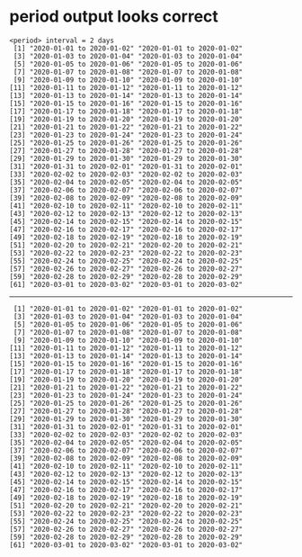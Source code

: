 # period output looks correct

    <period> interval = 2 days
     [1] "2020-01-01 to 2020-01-02" "2020-01-01 to 2020-01-02"
     [3] "2020-01-03 to 2020-01-04" "2020-01-03 to 2020-01-04"
     [5] "2020-01-05 to 2020-01-06" "2020-01-05 to 2020-01-06"
     [7] "2020-01-07 to 2020-01-08" "2020-01-07 to 2020-01-08"
     [9] "2020-01-09 to 2020-01-10" "2020-01-09 to 2020-01-10"
    [11] "2020-01-11 to 2020-01-12" "2020-01-11 to 2020-01-12"
    [13] "2020-01-13 to 2020-01-14" "2020-01-13 to 2020-01-14"
    [15] "2020-01-15 to 2020-01-16" "2020-01-15 to 2020-01-16"
    [17] "2020-01-17 to 2020-01-18" "2020-01-17 to 2020-01-18"
    [19] "2020-01-19 to 2020-01-20" "2020-01-19 to 2020-01-20"
    [21] "2020-01-21 to 2020-01-22" "2020-01-21 to 2020-01-22"
    [23] "2020-01-23 to 2020-01-24" "2020-01-23 to 2020-01-24"
    [25] "2020-01-25 to 2020-01-26" "2020-01-25 to 2020-01-26"
    [27] "2020-01-27 to 2020-01-28" "2020-01-27 to 2020-01-28"
    [29] "2020-01-29 to 2020-01-30" "2020-01-29 to 2020-01-30"
    [31] "2020-01-31 to 2020-02-01" "2020-01-31 to 2020-02-01"
    [33] "2020-02-02 to 2020-02-03" "2020-02-02 to 2020-02-03"
    [35] "2020-02-04 to 2020-02-05" "2020-02-04 to 2020-02-05"
    [37] "2020-02-06 to 2020-02-07" "2020-02-06 to 2020-02-07"
    [39] "2020-02-08 to 2020-02-09" "2020-02-08 to 2020-02-09"
    [41] "2020-02-10 to 2020-02-11" "2020-02-10 to 2020-02-11"
    [43] "2020-02-12 to 2020-02-13" "2020-02-12 to 2020-02-13"
    [45] "2020-02-14 to 2020-02-15" "2020-02-14 to 2020-02-15"
    [47] "2020-02-16 to 2020-02-17" "2020-02-16 to 2020-02-17"
    [49] "2020-02-18 to 2020-02-19" "2020-02-18 to 2020-02-19"
    [51] "2020-02-20 to 2020-02-21" "2020-02-20 to 2020-02-21"
    [53] "2020-02-22 to 2020-02-23" "2020-02-22 to 2020-02-23"
    [55] "2020-02-24 to 2020-02-25" "2020-02-24 to 2020-02-25"
    [57] "2020-02-26 to 2020-02-27" "2020-02-26 to 2020-02-27"
    [59] "2020-02-28 to 2020-02-29" "2020-02-28 to 2020-02-29"
    [61] "2020-03-01 to 2020-03-02" "2020-03-01 to 2020-03-02"

---

     [1] "2020-01-01 to 2020-01-02" "2020-01-01 to 2020-01-02"
     [3] "2020-01-03 to 2020-01-04" "2020-01-03 to 2020-01-04"
     [5] "2020-01-05 to 2020-01-06" "2020-01-05 to 2020-01-06"
     [7] "2020-01-07 to 2020-01-08" "2020-01-07 to 2020-01-08"
     [9] "2020-01-09 to 2020-01-10" "2020-01-09 to 2020-01-10"
    [11] "2020-01-11 to 2020-01-12" "2020-01-11 to 2020-01-12"
    [13] "2020-01-13 to 2020-01-14" "2020-01-13 to 2020-01-14"
    [15] "2020-01-15 to 2020-01-16" "2020-01-15 to 2020-01-16"
    [17] "2020-01-17 to 2020-01-18" "2020-01-17 to 2020-01-18"
    [19] "2020-01-19 to 2020-01-20" "2020-01-19 to 2020-01-20"
    [21] "2020-01-21 to 2020-01-22" "2020-01-21 to 2020-01-22"
    [23] "2020-01-23 to 2020-01-24" "2020-01-23 to 2020-01-24"
    [25] "2020-01-25 to 2020-01-26" "2020-01-25 to 2020-01-26"
    [27] "2020-01-27 to 2020-01-28" "2020-01-27 to 2020-01-28"
    [29] "2020-01-29 to 2020-01-30" "2020-01-29 to 2020-01-30"
    [31] "2020-01-31 to 2020-02-01" "2020-01-31 to 2020-02-01"
    [33] "2020-02-02 to 2020-02-03" "2020-02-02 to 2020-02-03"
    [35] "2020-02-04 to 2020-02-05" "2020-02-04 to 2020-02-05"
    [37] "2020-02-06 to 2020-02-07" "2020-02-06 to 2020-02-07"
    [39] "2020-02-08 to 2020-02-09" "2020-02-08 to 2020-02-09"
    [41] "2020-02-10 to 2020-02-11" "2020-02-10 to 2020-02-11"
    [43] "2020-02-12 to 2020-02-13" "2020-02-12 to 2020-02-13"
    [45] "2020-02-14 to 2020-02-15" "2020-02-14 to 2020-02-15"
    [47] "2020-02-16 to 2020-02-17" "2020-02-16 to 2020-02-17"
    [49] "2020-02-18 to 2020-02-19" "2020-02-18 to 2020-02-19"
    [51] "2020-02-20 to 2020-02-21" "2020-02-20 to 2020-02-21"
    [53] "2020-02-22 to 2020-02-23" "2020-02-22 to 2020-02-23"
    [55] "2020-02-24 to 2020-02-25" "2020-02-24 to 2020-02-25"
    [57] "2020-02-26 to 2020-02-27" "2020-02-26 to 2020-02-27"
    [59] "2020-02-28 to 2020-02-29" "2020-02-28 to 2020-02-29"
    [61] "2020-03-01 to 2020-03-02" "2020-03-01 to 2020-03-02"

